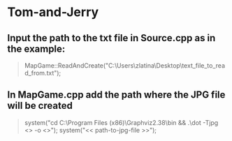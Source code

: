 # Tom-and-Jerry

## Input the path to the txt file in Source.cpp as in the example: ##
> MapGame::ReadAndCreate("C:\\Users\\zlatina\\Desktop\\text_file_to_read_from.txt");

## In MapGame.cpp add the path where the JPG file will be created ##
> system("cd C:\\Program Files (x86)\\Graphviz2.38\\bin && .\\dot -Tjpg <<path-to-dot-file>> -o <<path-to-jpg-file>>");
> system("<< path-to-jpg-file >>");


